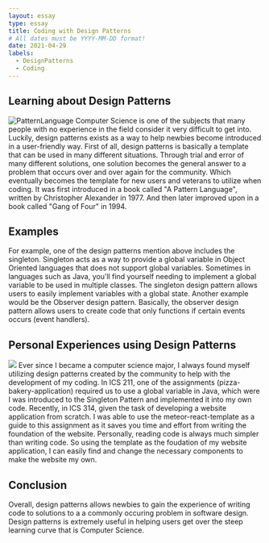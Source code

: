 ```yaml
---
layout: essay
type: essay
title: Coding with Design Patterns
# All dates must be YYYY-MM-DD format!
date: 2021-04-29
labels:
  - DesignPatterns
  - Coding
---
```





## Learning about Design Patterns
<img class="ui medium right floated rounded image" src="https://images-na.ssl-images-amazon.com/images/I/61DirDeK3tL._AC_UL600_SR393,600_.jpg" alt="PatternLanguage">
Computer Science is one of the subjects that many people with no experience in the field consider it very difficult to get into.
Luckily, design patterns exists as a way to help newbies become introduced in a user-friendly way.
First of all, design patterns is basically a template that can be used in many different situations.
Through trial and error of many different solutions, one solution becomes the general answer to a problem that occurs over and over again for the community. 
Which eventually becomes the template for new users and veterans to utilize when coding.
It was first introduced in a book called "A Pattern Language", written by Christopher Alexander in 1977.
And then later improved upon in a book called "Gang of Four" in 1994.

## Examples
For example, one of the design patterns mention above includes the singleton.
Singleton acts as a way to provide a global variable in Object Oriented languages that does not support global variables.
Sometimes in languages such as Java, you'll find yourself needing to implement a global variable to be used in multiple classes. 
The singleton design pattern allows users to easily implement variables with a global state.
Another example would be the Observer design pattern.
Basically, the observer design pattern allows users to create code that only functions if certain events occurs (event handlers). 

## Personal Experiences using Design Patterns
<img class="ui medium left floated rounded image" src="https://raw.githubusercontent.com/ics-software-engineering/meteor-application-template-react/master/doc/landing-page.png">
Ever since I became a computer science major, I always found myself utilizing design patterns created by the community to help with the development of my coding.
In ICS 211, one of the assignments (pizza-bakery-application) required us to use a global variable in Java, which were I was introduced to the Singleton Pattern and implemented it into my own code.
Recently, in ICS 314, given the task of developing a website application from scratch. I was able to use the meteor-react-template as a guide to this assignment as it saves you time and effort from writing the foundation of the website. Personally, reading code is always much simpler than writing code. So using the template as the foudation of my website application, I can easily find and change the necessary components to make the website my own.

## Conclusion
Overall, design patterns allows newbies to gain the experience of writing code to solutions to a a commonly occuring problem in software design.
Design patterns is extremely useful in helping users get over the steep learning curve that is Computer Science.




